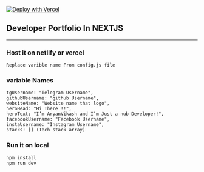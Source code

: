 [![Deploy with Vercel](https://vercel.co/button)](https://vercel.co/new/project?template=https://github.com/aryanvikash/react-dev-portfolio)

## Developer Portfolio In NEXTJS

---

### Host it on netlify or vercel

    Replace varible name From config.js file

### variable Names

    tgUsername: "Telegram Username",
    githubUsername: "github Username",
    websiteName: "Website name that logo",
    heroHead: "Hi There !!",
    heroText: "I’m AryanVikash and I’m Just a nub Developer!",
    facebookUsername: "Facebook Username",
    instaUsername: "Instagram Username",
    stacks: [] (Tech stack array)

### Run it on local

    npm install
    npm run dev
